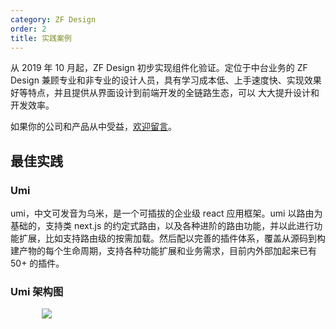 ```yaml
---
category: ZF Design
order: 2
title: 实践案例
---
```


从 2019 年 10 月起，ZF Design 初步实现组件化验证。定位于中台业务的 ZF
Design 兼顾专业和非专业的设计人员，具有学习成本低、上手速度快、实现效果好等特点，并且提供从界面设计到前端开发的全链路生态，可以
大大提升设计和开发效率。

如果你的公司和产品从中受益，[欢迎留言](https://github.com/Fea-Sin/zfd/issues/1)。

## 最佳实践

### Umi

umi，中文可发音为乌米，是一个可插拔的企业级 react 应用框架。umi 以路由为基础的，支持类 next.js 的约定式路由，以及各种进阶的路由功能，并以此进行功能扩展，比如支持路由级的按需加载。然后配以完善的插件体系，覆盖从源码到构建产物的每个生命周期，支持各种功能扩展和业务需求，目前内外部加起来已有 50+ 的插件。

### Umi 架构图

<div style='margin:0 auto; width:80%;'>
  <img src="https://gw.alipayobjects.com/zos/rmsportal/zvfEXesXdgTzWYZCuHLe.png">
</div>

